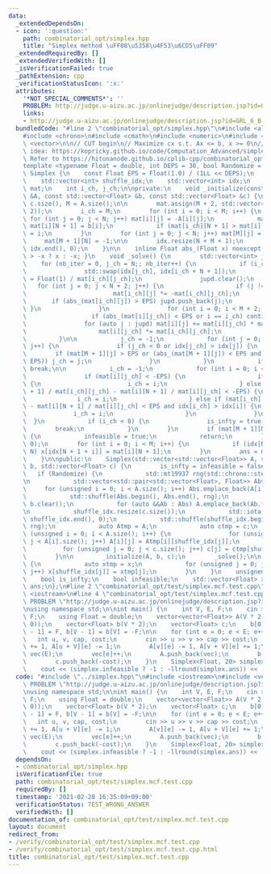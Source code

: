 ```yaml
---
data:
  _extendedDependsOn:
  - icon: ':question:'
    path: combinatorial_opt/simplex.hpp
    title: "Simplex method \uFF08\u5358\u4F53\u6CD5\uFF09"
  _extendedRequiredBy: []
  _extendedVerifiedWith: []
  _isVerificationFailed: true
  _pathExtension: cpp
  _verificationStatusIcon: ':x:'
  attributes:
    '*NOT_SPECIAL_COMMENTS*': ''
    PROBLEM: http://judge.u-aizu.ac.jp/onlinejudge/description.jsp?id=GRL_6_B
    links:
    - http://judge.u-aizu.ac.jp/onlinejudge/description.jsp?id=GRL_6_B
  bundledCode: "#line 2 \"combinatorial_opt/simplex.hpp\"\n#include <algorithm>\n\
    #include <chrono>\n#include <cmath>\n#include <numeric>\n#include <random>\n#include\
    \ <vector>\n\n// CUT begin\n// Maximize cx s.t. Ax <= b, x >= 0\n// Implementation\
    \ idea: https://kopricky.github.io/code/Computation_Advanced/simplex.html\n//\
    \ Refer to https://hitonanode.github.io/cplib-cpp/combinatorial_opt/simplex.hpp\n\
    template <typename Float = double, int DEPS = 30, bool Randomize = true> struct\
    \ Simplex {\n    const Float EPS = Float(1.0) / (1LL << DEPS);\n    int N, M;\n\
    \    std::vector<int> shuffle_idx;\n    std::vector<int> idx;\n    std::vector<std::vector<Float>>\
    \ mat;\n    int i_ch, j_ch;\n\nprivate:\n    void _initialize(const std::vector<std::vector<Float>>\
    \ &A, const std::vector<Float> &b, const std::vector<Float> &c) {\n        N =\
    \ c.size(), M = A.size();\n\n        mat.assign(M + 2, std::vector<Float>(N +\
    \ 2));\n        i_ch = M;\n        for (int i = 0; i < M; i++) {\n           \
    \ for (int j = 0; j < N; j++) mat[i][j] = -A[i][j];\n            mat[i][N] = 1,\
    \ mat[i][N + 1] = b[i];\n            if (mat[i_ch][N + 1] > mat[i][N + 1]) i_ch\
    \ = i;\n        }\n        for (int j = 0; j < N; j++) mat[M][j] = c[j];\n   \
    \     mat[M + 1][N] = -1;\n\n        idx.resize(N + M + 1);\n        std::iota(idx.begin(),\
    \ idx.end(), 0);\n    }\n\n    inline Float abs_(Float x) noexcept { return x\
    \ > -x ? x : -x; }\n    void _solve() {\n        std::vector<int> jupd;\n    \
    \    for (nb_iter = 0, j_ch = N;; nb_iter++) {\n            if (i_ch < M) {\n\
    \                std::swap(idx[j_ch], idx[i_ch + N + 1]);\n                mat[i_ch][j_ch]\
    \ = Float(1) / mat[i_ch][j_ch];\n                jupd.clear();\n             \
    \   for (int j = 0; j < N + 2; j++) {\n                    if (j != j_ch) {\n\
    \                        mat[i_ch][j] *= -mat[i_ch][j_ch];\n                 \
    \       if (abs_(mat[i_ch][j]) > EPS) jupd.push_back(j);\n                   \
    \ }\n                }\n                for (int i = 0; i < M + 2; i++) {\n  \
    \                  if (abs_(mat[i][j_ch]) < EPS or i == i_ch) continue;\n    \
    \                for (auto j : jupd) mat[i][j] += mat[i][j_ch] * mat[i_ch][j];\n\
    \                    mat[i][j_ch] *= mat[i_ch][j_ch];\n                }\n   \
    \         }\n\n            j_ch = -1;\n            for (int j = 0; j < N + 1;\
    \ j++) {\n                if (j_ch < 0 or idx[j_ch] > idx[j]) {\n            \
    \        if (mat[M + 1][j] > EPS or (abs_(mat[M + 1][j]) < EPS and mat[M][j] >\
    \ EPS)) j_ch = j;\n                }\n            }\n            if (j_ch < 0)\
    \ break;\n\n            i_ch = -1;\n            for (int i = 0; i < M; i++) {\n\
    \                if (mat[i][j_ch] < -EPS) {\n                    if (i_ch < 0)\
    \ {\n                        i_ch = i;\n                    } else if (mat[i_ch][N\
    \ + 1] / mat[i_ch][j_ch] - mat[i][N + 1] / mat[i][j_ch] < -EPS) {\n          \
    \              i_ch = i;\n                    } else if (mat[i_ch][N + 1] / mat[i_ch][j_ch]\
    \ - mat[i][N + 1] / mat[i][j_ch] < EPS and idx[i_ch] > idx[i]) {\n           \
    \             i_ch = i;\n                    }\n                }\n          \
    \  }\n            if (i_ch < 0) {\n                is_infty = true;\n        \
    \        break;\n            }\n        }\n        if (mat[M + 1][N + 1] < -EPS)\
    \ {\n            infeasible = true;\n            return;\n        }\n        x.assign(N,\
    \ 0);\n        for (int i = 0; i < M; i++) {\n            if (idx[N + 1 + i] <\
    \ N) x[idx[N + 1 + i]] = mat[i][N + 1];\n        }\n        ans = mat[M][N + 1];\n\
    \    }\n\npublic:\n    Simplex(std::vector<std::vector<Float>> A, std::vector<Float>\
    \ b, std::vector<Float> c) {\n        is_infty = infeasible = false;\n\n     \
    \   if (Randomize) {\n            std::mt19937 rng(std::chrono::steady_clock::now().time_since_epoch().count());\n\
    \n            std::vector<std::pair<std::vector<Float>, Float>> Abs;\n       \
    \     for (unsigned i = 0; i < A.size(); i++) Abs.emplace_back(A[i], b[i]);\n\
    \            std::shuffle(Abs.begin(), Abs.end(), rng);\n            A.clear(),\
    \ b.clear();\n            for (auto &&Ab : Abs) A.emplace_back(Ab.first), b.emplace_back(Ab.second);\n\
    \n            shuffle_idx.resize(c.size());\n            std::iota(shuffle_idx.begin(),\
    \ shuffle_idx.end(), 0);\n            std::shuffle(shuffle_idx.begin(), shuffle_idx.end(),\
    \ rng);\n            auto Atmp = A;\n            auto ctmp = c;\n            for\
    \ (unsigned i = 0; i < A.size(); i++) {\n                for (unsigned j = 0;\
    \ j < A[i].size(); j++) A[i][j] = Atmp[i][shuffle_idx[j]];\n            }\n  \
    \          for (unsigned j = 0; j < c.size(); j++) c[j] = ctmp[shuffle_idx[j]];\n\
    \        }\n\n        _initialize(A, b, c);\n        _solve();\n\n        if (Randomize)\
    \ {\n            auto xtmp = x;\n            for (unsigned j = 0; j < c.size();\
    \ j++) x[shuffle_idx[j]] = xtmp[j];\n        }\n    }\n    unsigned nb_iter;\n\
    \    bool is_infty;\n    bool infeasible;\n    std::vector<Float> x;\n    Float\
    \ ans;\n};\n#line 2 \"combinatorial_opt/test/simplex.mcf.test.cpp\"\n#include\
    \ <iostream>\n#line 4 \"combinatorial_opt/test/simplex.mcf.test.cpp\"\n#define\
    \ PROBLEM \"http://judge.u-aizu.ac.jp/onlinejudge/description.jsp?id=GRL_6_B\"\
    \nusing namespace std;\n\nint main() {\n    int V, E, F;\n    cin >> V >> E >>\
    \ F;\n    using Float = double;\n    vector<vector<Float>> A(V * 2, vector<Float>(E,\
    \ 0));\n    vector<Float> b(V * 2);\n    vector<Float> c;\n    b[0] = b[2 * V\
    \ - 1] = F, b[V - 1] = b[V] = -F;\n\n    for (int e = 0; e < E; e++) {\n     \
    \   int u, v, cap, cost;\n        cin >> u >> v >> cap >> cost;\n        A[u][e]\
    \ += 1, A[u + V][e] -= 1;\n        A[v][e] -= 1, A[v + V][e] += 1;\n        vector<Float>\
    \ vec(E);\n        vec[e]++;\n        A.push_back(vec);\n        b.push_back(cap);\n\
    \        c.push_back(-cost);\n    }\n    Simplex<Float, 20> simplex(A, b, c);\n\
    \    cout << (simplex.infeasible ? -1 : -llround(simplex.ans)) << '\\n';\n}\n"
  code: "#include \"../simplex.hpp\"\n#include <iostream>\n#include <vector>\n#define\
    \ PROBLEM \"http://judge.u-aizu.ac.jp/onlinejudge/description.jsp?id=GRL_6_B\"\
    \nusing namespace std;\n\nint main() {\n    int V, E, F;\n    cin >> V >> E >>\
    \ F;\n    using Float = double;\n    vector<vector<Float>> A(V * 2, vector<Float>(E,\
    \ 0));\n    vector<Float> b(V * 2);\n    vector<Float> c;\n    b[0] = b[2 * V\
    \ - 1] = F, b[V - 1] = b[V] = -F;\n\n    for (int e = 0; e < E; e++) {\n     \
    \   int u, v, cap, cost;\n        cin >> u >> v >> cap >> cost;\n        A[u][e]\
    \ += 1, A[u + V][e] -= 1;\n        A[v][e] -= 1, A[v + V][e] += 1;\n        vector<Float>\
    \ vec(E);\n        vec[e]++;\n        A.push_back(vec);\n        b.push_back(cap);\n\
    \        c.push_back(-cost);\n    }\n    Simplex<Float, 20> simplex(A, b, c);\n\
    \    cout << (simplex.infeasible ? -1 : -llround(simplex.ans)) << '\\n';\n}\n"
  dependsOn:
  - combinatorial_opt/simplex.hpp
  isVerificationFile: true
  path: combinatorial_opt/test/simplex.mcf.test.cpp
  requiredBy: []
  timestamp: '2021-02-28 16:35:09+09:00'
  verificationStatus: TEST_WRONG_ANSWER
  verifiedWith: []
documentation_of: combinatorial_opt/test/simplex.mcf.test.cpp
layout: document
redirect_from:
- /verify/combinatorial_opt/test/simplex.mcf.test.cpp
- /verify/combinatorial_opt/test/simplex.mcf.test.cpp.html
title: combinatorial_opt/test/simplex.mcf.test.cpp
---
```

